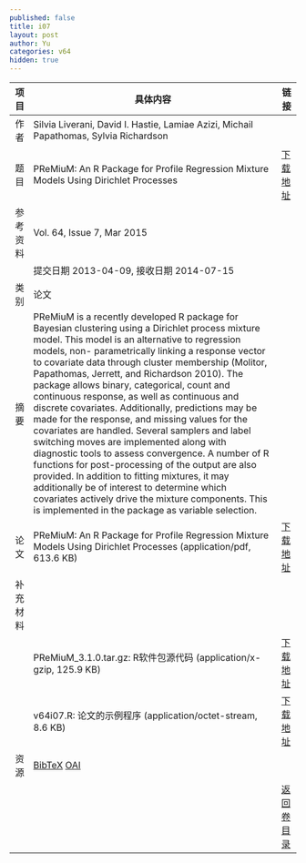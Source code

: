 ```yaml
---
published: false
title: i07
layout: post
author: Yu
categories: v64
hidden: true
---
```


| 项目 | 具体内容 | 链接 |
|---:|---|---|
| 作者 |  Silvia Liverani, David I. Hastie, Lamiae Azizi, Michail Papathomas, Sylvia Richardson| |
| 题目 |PReMiuM: An R Package for Profile Regression Mixture Models Using Dirichlet Processes | [下载地址](http://www.jstatsoft.org/v64/i07/paper) |
| 参考资料 |Vol. 64, Issue 7, Mar 2015 | |
| | 提交日期 2013-04-09, 接收日期 2014-07-15| | 
| 类别 | 论文| |
| 摘要 | PReMiuM is a recently developed R package for Bayesian clustering using a Dirichlet process mixture model. This model is an alternative to regression models, non- parametrically linking a response vector to covariate data through cluster membership (Molitor, Papathomas, Jerrett, and Richardson 2010). The package allows binary, categorical, count and continuous response, as well as continuous and discrete covariates. Additionally, predictions may be made for the response, and missing values for the covariates are handled. Several samplers and label switching moves are implemented along with diagnostic tools to assess convergence. A number of R functions for post-processing of the output are also provided. In addition to fitting mixtures, it may additionally be of interest to determine which covariates actively drive the mixture components. This is implemented in the package as variable selection.| |
| 论文 | PReMiuM: An R Package for Profile Regression Mixture Models Using Dirichlet Processes  (application/pdf, 613.6 KB)| [下载地址](http://www.jstatsoft.org/v64/i07/paper) |
| 补充材料 | | |
| |PReMiuM_3.1.0.tar.gz: R软件包源代码  (application/x-gzip, 125.9 KB)|  [下载地址](http://www.jstatsoft.org/v64/i07/supp/1) |
| |v64i07.R:             论文的示例程序  (application/octet-stream, 8.6 KB)|  [下载地址](http://www.jstatsoft.org/v64/i07/supp/2) |
| 资源 | [BibTeX](http://www.jstatsoft.org/v64/i07/bibtex) [OAI](http://www.jstatsoft.org/oai?verb=GetRecord&identifier=oai.jstatsoft/v64/i07&prefix=oai_dc)| |
| |  | [返回卷目录]({{site.baseurl}}/volume/v64.html) |